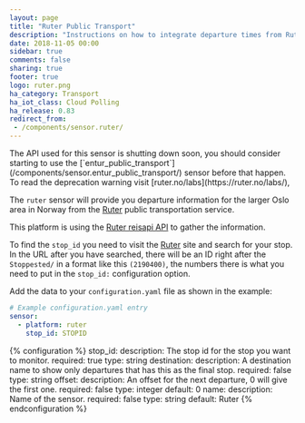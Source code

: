 ```yaml
---
layout: page
title: "Ruter Public Transport"
description: "Instructions on how to integrate departure times from Ruter within Home Assistant."
date: 2018-11-05 00:00
sidebar: true
comments: false
sharing: true
footer: true
logo: ruter.png
ha_category: Transport
ha_iot_class: Cloud Polling
ha_release: 0.83
redirect_from:
 - /components/sensor.ruter/
---
```


<p class='note warning'>
The API used for this sensor is shutting down soon, you should consider starting to use the [`entur_public_transport`](/components/sensor.entur_public_transport/) sensor before that happen.
To read the deprecation warning visit [ruter.no/labs](https://ruter.no/labs/),
</p>

The `ruter` sensor will provide you departure information for the larger Oslo area in Norway from the [Ruter][ruter] public transportation service.

This platform is using the [Ruter reisapi API][ruter-api] to gather the information.

To find the `stop_id` you need to visit the [Ruter][ruter] site and search for your stop.
In the URL after you have searched, there will be an ID right after the `Stoppested/` in a format like this `(2190400)`, the numbers there is what you need to put in the `stop_id:` configuration option.

Add the data to your `configuration.yaml` file as shown in the example:

```yaml
# Example configuration.yaml entry
sensor:
  - platform: ruter
    stop_id: STOPID
```

{% configuration %}
stop_id:
  description: The stop id for the stop you want to monitor.
  required: true
  type: string
destination:
  description: A destination name to show only departures that has this as the final stop.
  required: false
  type: string
offset:
  description: An offset for the next departure, 0 will give the first one.
  required: false
  type: integer
  default: 0
name:
  description: Name of the sensor.
  required: false
  type: string
  default: Ruter
{% endconfiguration %}

[ruter]: https://ruter.no/reiseplanlegger/Stoppested
[ruter-api]: http://reisapi.ruter.no/Help
